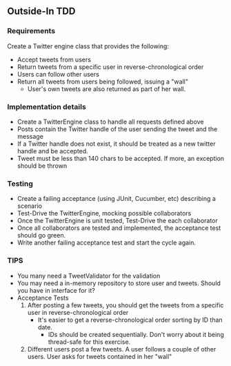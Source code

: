 Outside-In TDD
--------------

### Requirements

Create a Twitter engine class that provides the following:

* Accept tweets from users
* Return tweets from a specific user in reverse-chronological order
* Users can follow other users
* Return all tweets from users being followed, issuing a "wall"
	* User's own tweets are also returned as part of her wall. 

### Implementation details

* Create a TwitterEngine class to handle all requests defined above
* Posts contain the Twitter handle of the user sending the tweet and the message
* If a Twitter handle does not exist, it should be treated as a new twitter handle and be accepted.
* Tweet must be less than 140 chars to be accepted. If more, an exception should be thrown

### Testing

* Create a failing acceptance (using JUnit, Cucumber, etc) describing a scenario
* Test-Drive the TwitterEngine, mocking possible collaborators
* Once the TwitterEngine is unit tested, Test-Drive the each collaborator
* Once all collaborators are tested and implemented, the acceptance test should go green.
* Write another failing acceptance test and start the cycle again.

### TIPS

* You many need a TweetValidator for the validation
* You may need a in-memory repository to store user and tweets. Should you have in interface for it?
* Acceptance Tests
	1. After posting a few tweets, you should get the tweets from a specific user in reverse-chronological order
		* It's easier to get a reverse-chronological order sorting by ID than date. 
			* IDs should be created sequentially. Don't worry about it being thread-safe for this exercise.
	2. Different users post a few tweets. A user follows a couple of other users. User asks for tweets contained in her "wall"
	

	
	
